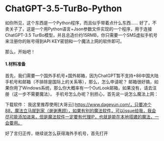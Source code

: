 # ChatGPT-3.5-TurBo-Python

如你所见，这个东西是一个Python程序，而且似乎带着点什么东西......
好了，不卖关子了，这是一个用Python语言+Json参数文件实现的一个程序，用于连接ChatGPT-3.5 TurBo模型，并且总造价约15RMB，你只需要一个SMS虚拟手机号来注册你的账号得到API KEY密钥和一个魔法上网的软件即可。

那么，开始吧！

#### 1.材料准备

首先，我们需要一个国外手机号+国外邮箱，因为ChatGPT暂不支持+86中国大陆手机号和邮箱（不排除是国际上的关系等），那么，怎么申请呢？
邮箱很好搞，如果你用了Windows系统，那么你大概率有一个OutLook邮箱，如果没有，请去注册（这一步不需要魔法）。
手机号怎么办呢？别担心，首先说一说怎么魔法上网：

下载软件：
我这里推荐使用[大哥云]:https://www.dageyun.com/，只要冲个88，魔法立马就到家（谢谢惠顾），如果有别的魔法软件，可以issue给我，我会尽可能添加进来，但是魔法软件一定要有代理IP，也就是能在本地搭建的魔法，一会要用。

好了言归正传，继续说怎么获得海外手机号，首先打开
